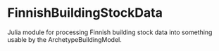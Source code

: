 # FinnishBuildingStockData
 Julia module for processing Finnish building stock data into something usable by the ArchetypeBuildingModel.
